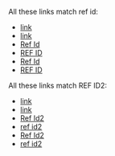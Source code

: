 All these links match ref id:

 * [link][Ref Id]
 * [link][REF ID]
 * [Ref Id][]
 * [REF ID][]
 * [Ref Id]
 * [REF ID]

[ref id]: url

All these links match REF ID2:

 * [link][Ref Id2]
 * [link][ref id2]
 * [Ref Id2][]
 * [ref id2][]
 * [Ref Id2]
 * [ref id2]

[REF ID2]: url
